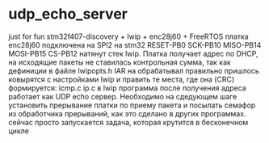 # udp_echo_server
just for fun
stm32f407-discovery + lwip + enc28j60 + FreeRTOS
платка enc28j60 подключена на SPI2 на stm32
RESET-PB0
SCK-PB10
MISO-PB14
MOSI-PB15
CS-PB12
натянут стек lwip. Платка получает адрес по DHCP, на исходящие пакеты не ставилась контрольная сумма, так как дефиниции в файле lwipopts.h IAR на обрабатывал правильно
пришлось ковырятся с настройками lwip и править те места, где она (CRC) формируется: icmp.c ip.c в lwip
программа после получения адреса работает как UDP echo сервер.
Необходимо на сдедующем шаге установить прерывание платки по приему пакета и посылать семафор из обработчика прерываний,
как это сделано в других программах. сейчас просто запускается задача, которая крутится в бесконечном цикле
